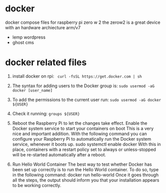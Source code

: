 # docker 

docker compose files for raspberry pi zero w 2
the zerow2 is a great device with an hardware archiecture arm/v7

* lemp wordpress
* ghost cms


# docker related files

1. install docker on rpi:
``` curl -fsSL https://get.docker.com | sh```

2. The syntax for adding users to the Docker group is:
```sudo usermod -aG docker [user_name]```
3. To add the permissions to the current user run:
```sudo usermod -aG docker ${USER}```
4. Check it running:
```groups ${USER}```
5. Reboot the Raspberry Pi to let the changes take effect.
Enable the Docker system service to start your containers on boot
This is a very nice and important addition. With the following command you can configure your Raspberry Pi to automatically run the Docker system service, whenever it boots up.
sudo systemctl enable docker
With this in place, containers with a restart policy set to always or unless-stopped will be re-started automatically after a reboot.

6. Run Hello World Container
The best way to test whether Docker has been set up correctly is to run the Hello World container.
To do so, type in the following command:
docker run hello-world
Once it goes through all the steps, the output should inform you that your installation appears to be working correctly.
